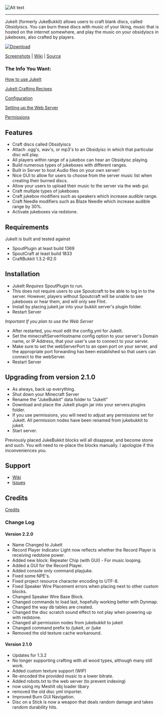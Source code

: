 ![Alt text](http://i.minus.com/ibv0o73mpincih.png "JukeIt")

------------------------------------

JukeIt (formerly JukeBukkit) allows users to craft blank discs, called Obsidyiscs. You can burn these discs with music of your liking, music that is hosted on the internet somewhere, and play the music on your obsidyiscs in jukeboxes, also crafted by players.

[![Download](http://i.minus.com/i0xywzd0kbM7K.png "Download")](http://chrischurchwell.com/products/jukebukkit/)

[Screenshots](https://github.com/thedudeguy/JukeIt/wiki/Screenshots) | [Wiki](https://github.com/thedudeguy/JukeIt/wiki) | [Source](https://github.com/thedudeguy/JukeIt)

### The Info You Want: 

[How to use JukeIt](https://github.com/thedudeguy/JukeIt/wiki/How-to-Use-JukeIt)

[JukeIt Crafting Recipes](https://github.com/thedudeguy/JukeIt/wiki/Recipes)

[Configuration](https://github.com/thedudeguy/JukeIt/wiki/Configuration)

[Setting up the Web Server](https://github.com/thedudeguy/JukeIt/wiki/Setting-up-the-Web-Server)

[Permissions](https://github.com/thedudeguy/JukeIt/wiki/Permissions)

## Features

* Craft discs called Obsidyiscs
* Attach .ogg's, wav's, or mp3's to an Obsidyisc in which that particular disc will play.
* All players within range of a jukebox can hear an Obsidyisc playing.
* Build numerous types of jukeboxes with different ranges.
* Built in Server to host Audio files on your own server!
* Nice GUI to allow for users to choose from the server music list when creating their burned discs.
* Allow your users to upload their music to the server via the web gui.
* Craft multiple types of jukeboxes
* Craft jukebox modifiers such as speakers which increase audible range.
* Craft Needle modifiers such as Blaze Needle which increase audible range by 30%.
* Activate jukeboxes via redstone.

## Requirements

JukeIt is built and tested against

* SpoutPlugin at least build 1369
* SpoutCraft at least build  1833
* CraftBukkit 1.3.2-R2.0

## Installation

* JukeIt _Requires_ SpoutPlugin to run.
* This does not require users to use Spoutcraft to be able to log in to the server. However, players without Spoutcraft will be unable to see jukeboxes or hear them, and will only see Flint.
* Install by placing jukeit.jar into your bukkit server's plugin folder.
* Restart Server

*Important If you plan to use the Web Server*

* After restarted, you *must* edit the config.yml for JukeIt.
* Set the minecraftServerHostname config option to your server's Domain name, or IP Address, that your user's use to connect to your server.
* Make sure to set the webServerPort to an open port on your server, and the appropriate port forwarding has been established so that users can connect to the webServer.
* Restart Server 

## Upgrading from version 2.1.0

* As always, back up everything.
* Shut down your Minecraft Server
* Rename the "JukeBukkit" data folder to "JukeIt"
* Download and place the JukeIt plugin jar into your servers plugins folder.
* If you use permissions, you will need to adjust any permissions set for JukeIt. All permission nodes have been renamed from jukebukkit to jukeit.
* Start server.

Previously placed JukeBukkit blocks will all disappear, and become stone and such. You will need to re-place the blocks manually. I apologize if this inconveniences you.


## Support

* [Wiki](https://github.com/thedudeguy/JukeIt/wiki)
* [Issues](https://github.com/thedudeguy/JukeIt/issues)

## Credits

[Credits](https://github.com/thedudeguy/JukeIt/wiki/Credits)

### Change Log

#### Version 2.2.0

* Name Changed to JukeIt
* Record Player Indicator Light now reflects whether the Record Player is receiving redstone power.
* Added new block: Repeater Chip (with GUI) - For music looping.
* Added a GUI for the Record Player.
* Added console only command playjuke.
* Fixed some NPE's.
* Fixed project resource character encoding to UTF-8.
* Fixed Speaker Wire Placement errors when placing next to other custom blocks.
* Changed Speaker Wire Base Block.
* Changed commands to load last, hopefully working better with Dynmap.
* Changed the way db tables are created.
* Changed the disc scratch sound effect to not play when powering up with redstone.
* Changed all permission nodes from jukebukkit to jukeit
* Changed command prefix to /jukeit, or /juke
* Removed the old texture cache workaround.

#### Version 2.1.0

* Updates for 1.3.2
* No longer supporting crafting with all wood types, although many still work.
* Added custom texture support (WIP)
* Re-encoded the provided music to a lower bitrate.
* Added robots.txt to the web server (to prevent indexing)
* now using my MeshIt obj loader libary
* removed the old disc yml importer.
* Improved Burn GUI Navigation.
* Disc on a Stick is now a weapon that deals random damage and takes random durability hits.
